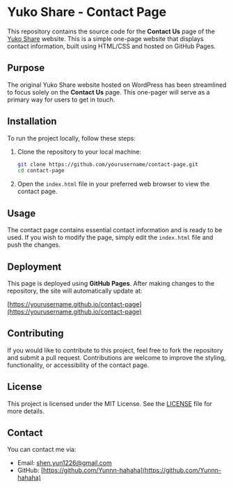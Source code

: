 # Yuko Share - Contact Page

This repository contains the source code for the **Contact Us** page of the [Yuko Share](https://yukoshare.com/contact-us/) website. This is a simple one-page website that displays contact information, built using HTML/CSS and hosted on GitHub Pages.

## Purpose

The original Yuko Share website hosted on WordPress has been streamlined to focus solely on the **Contact Us** page. This one-pager will serve as a primary way for users to get in touch.

## Installation

To run the project locally, follow these steps:

1. Clone the repository to your local machine:

    ```bash
    git clone https://github.com/yourusername/contact-page.git
    cd contact-page
    ```

2. Open the `index.html` file in your preferred web browser to view the contact page.

## Usage

The contact page contains essential contact information and is ready to be used. If you wish to modify the page, simply edit the `index.html` file and push the changes.

## Deployment

This page is deployed using **GitHub Pages**. After making changes to the repository, the site will automatically update at:

[https://yourusername.github.io/contact-page](https://yourusername.github.io/contact-page)

## Contributing

If you would like to contribute to this project, feel free to fork the repository and submit a pull request. Contributions are welcome to improve the styling, functionality, or accessibility of the contact page.

## License

This project is licensed under the MIT License. See the [LICENSE](./LICENSE) file for more details.

## Contact

You can contact me via:

- Email: [shen.yun1226@gmail.com](mailto:shen.yun1226@gmail.com)
- GitHub: [https://github.com/Yunnn-hahaha](https://github.com/Yunnn-hahaha)

